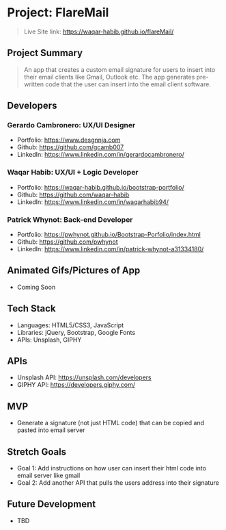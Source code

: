 # Project: FlareMail

> Live Site link: https://waqar-habib.github.io/flareMail/

## Project Summary

> An app that creates a custom email signature for users to insert into their email clients like Gmail, Outlook etc. The app generates pre-written code that the user can insert into the email client software. 

## Developers

### Gerardo Cambronero: UX/UI Designer
  - Portfolio: https://www.desgnnja.com
  - Github: https://github.com/gcamb007
  - LinkedIn: https://www.linkedin.com/in/gerardocambronero/
### Waqar Habib: UX/UI + Logic Developer
  - Portfolio: https://waqar-habib.github.io/bootstrap-portfolio/
  - Github: https://github.com/waqar-habib
  - LinkedIn: https://www.linkedin.com/in/waqarhabib94/
### Patrick Whynot: Back-end Developer
  - Portfolio: https://pwhynot.github.io/Bootstrap-Porfolio/index.html
  - Github: https://github.com/pwhynot
  - LinkedIn: https://www.linkedin.com/in/patrick-whynot-a31334180/

## Animated Gifs/Pictures of App

- Coming Soon 

## Tech Stack

- Languages: HTML5/CSS3, JavaScript
- Libraries: jQuery, Bootstrap, Google Fonts
- APIs: Unsplash, GIPHY

## APIs

- Unsplash API: https://unsplash.com/developers
- GIPHY API: https://developers.giphy.com/

## MVP

- Generate a signature (not just HTML code) that can be copied and pasted into email server

## Stretch Goals

- Goal 1: Add instructions on how user can insert their html code into email server like gmail
- Goal 2: Add another API that pulls the users address into their signature

## Future Development

- TBD
